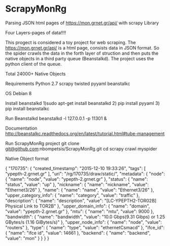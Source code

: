 # ScrapyMonRg
Parsing JSON html pages of 
                  https://mon.grnet.gr/api/  with scrapy Library


Four Layers-pages of data!!!!

This progect is considered a toy project for web scraping. The https://mon.grnet.gr/api/ is a html page, consists data in JSON format. So the spider crawls the data in the forth layer of struction and then puts the native objects in a third party queue (Beanstalkd). The project uses the python client of the queue.


Total 24000+ Native Objects


Requirements 
Python 2.7
scrapy
twisted 
pyyaml
beanstalkc

OS 
Debian 8

Install beanstalkd 
1)sudo apt-get install beanstalkd 
2) pip install pyyaml 
3) pip install beanstalkc

Run Beanstalkd
beanstalkd -l 127.0.0.1 -p 11301 &

Documentation
http://beanstalkc.readthedocs.org/en/latest/tutorial.html#tube-management

Run ScrapyMonRg project
git clone git@github.com:nbompetsis/ScrapyMonRg.git
cd <ScrapyTesting>
scrapy crawl myspider



Native Object format

{
  "170735": {
    "created_timestamp": "2015-12-10 19:33:26",
    "tags": [
      "ypepth-2.grnet.gr"
    ],
    "uri": "/rg/170735/draw/static/",
    "metadata": {
      "node": {
        "name": "node",
        "value": "ypepth-2.grnet.gr"
      },
      "status": {
        "name": "status",
        "value": "up"
      },
      "nickname": {
        "name": "nickname",
        "value": "Ethernet3/26"
      },
      "name": {
        "name": "name",
        "value": "Ethernet3/26"
      },
      "upper_category_info": {
        "name": "category",
        "value": "traffic"
      },
      "description": {
        "name": "description",
        "value": "[LC-YPEPTH2-TOR02B] Physical Link to TOR2B"
      },
      "upper_domain_info": {
        "name": "domain",
        "value": "ypepth-2.grnet.gr"
      },
      "mtu": {
        "name": "mtu",
        "value": 9000
      },
      "bandwidth": {
        "name": "bandwidth",
        "value": "10.0 Gbps(9.31 Gibps) or 1.25 GBytes/s (1.16 GiBytes/s)"
      },
      "upper_node_info": {
        "name": "node",
        "value": "routers"
      },
      "type": {
        "name": "type",
        "value": "ethernetCsmacd"
      },
      "ifce_id": {
        "name": "ifce id",
        "value": 14661
      },
      "backend": {
        "name": "backend",
        "value": "mon"
      }
    }
  }
}

